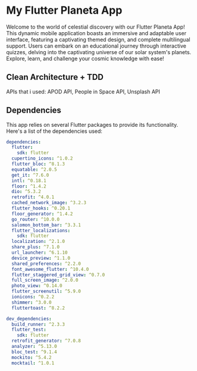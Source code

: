 # My Flutter Planeta App

Welcome to the world of celestial discovery with our Flutter Planeta App! This dynamic mobile application boasts an immersive and adaptable user interface, featuring a captivating themed design, and complete multilingual support. Users can embark on an educational journey through interactive quizzes, delving into the captivating universe of our solar system's planets. Explore, learn, and challenge your cosmic knowledge with ease!

## Clean Architecture + TDD
APIs that i used: APOD API, People in Space API, Unsplash API

## Dependencies

This app relies on several Flutter packages to provide its functionality. Here's a list of the dependencies used:

```yaml
dependencies:
  flutter:
    sdk: flutter
  cupertino_icons: ^1.0.2
  flutter_bloc: ^8.1.3
  equatable: ^2.0.5
  get_it: ^7.6.0
  intl: ^0.18.1
  floor: ^1.4.2
  dio: ^5.3.2
  retrofit: ^4.0.1
  cached_network_image: ^3.2.3
  flutter_hooks: ^0.20.1
  floor_generator: ^1.4.2
  go_router: ^10.0.0
  salomon_bottom_bar: ^3.3.1
  flutter_localizations:
    sdk: flutter
  localization: ^2.1.0
  share_plus: ^7.1.0
  url_launcher: ^6.1.10
  device_preview: ^1.1.0
  shared_preferences: ^2.2.0
  font_awesome_flutter: ^10.4.0
  flutter_staggered_grid_view: ^0.7.0
  full_screen_image: ^2.0.0
  photo_view: ^0.14.0
  flutter_screenutil: ^5.9.0
  ionicons: ^0.2.2
  shimmer: ^3.0.0
  fluttertoast: ^8.2.2

dev_dependencies:
  build_runner: ^2.3.3
  flutter_test:
    sdk: flutter
  retrofit_generator: ^7.0.8
  analyzer: ^5.13.0
  bloc_test: ^9.1.4
  mockito: ^5.4.2
  mocktail: ^1.0.1
